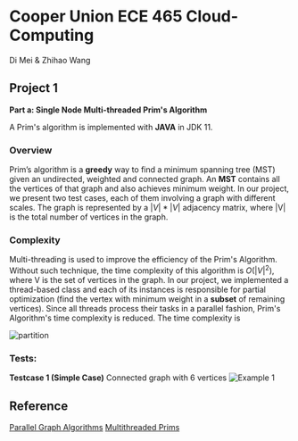 # Cooper Union ECE 465 Cloud-Computing

Di Mei & Zhihao Wang

## **Project 1**
**Part a: Single Node Multi-threaded Prim's Algorithm**

A Prim's algorithm is implemented with **JAVA** in JDK 11.

### Overview
Prim’s algorithm is a **greedy** way to find a minimum spanning tree (MST) given an undirected, weighted and connected graph.
An **MST** contains all the vertices of that graph and also achieves minimum weight. In our project, we present two test cases, each of them involving a graph with different scales. The graph is represented by a $|V| * |V|$ adjacency matrix, where |V| is the total number of vertices in the graph. 

### Complexity
Multi-threading is used to improve the efficiency of the Prim's Algorithm. Without such technique, the time complexity of this algorithm is $O(|V|^2)$, where V is the set of vertices in the graph. In our project, we implemented a thread-based class and each of its instances is responsible for partial optimization (find the vertex with minimum weight in a **subset** of remaining vertices). Since all threads process their tasks in a parallel fashion, Prim's Algorithm's time complexity is reduced. The time complexity is 

![partition](https://github.com/wzhlifelover/Cloud-Computing/blob/main/img/partition.png)

### Tests:
**Testcase 1 (Simple Case)**
Connected graph with 6 vertices
![Example 1](https://github.com/wzhlifelover/Cloud-Computing/blob/main/img/example1.png)




## Reference
[Parallel Graph Algorithms](https://www8.cs.umu.se/kurser/5DV050/VT10/handouts/F10.pdf)
[Multithreaded Prims](https://github.com/anurag-23/Multithreaded-Prims)